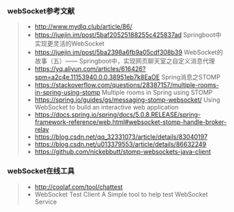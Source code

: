 ### webSocket参考文献
> * http://www.mydlq.club/article/86/
> * https://juejin.im/post/5baf20525188255c425837ad Springboot中实现更灵活的WebSocket
> * https://juejin.im/post/5ba2398a6fb9a05cdf308b39 WebSocket的故事（五）—— Springboot中，实现网页聊天室之自定义消息代理
> * https://yq.aliyun.com/articles/616426?spm=a2c4e.11153940.0.0.38951eb7k8EaOE Spring消息之STOMP
> * https://stackoverflow.com/questions/28387157/multiple-rooms-in-spring-using-stomp Multiple rooms in Spring using STOMP
> * https://spring.io/guides/gs/messaging-stomp-websocket/ Using WebSocket to build an interactive web application
> * https://docs.spring.io/spring/docs/5.0.8.RELEASE/spring-framework-reference/web.html#websocket-stomp-handle-broker-relay
> * https://blog.csdn.net/qq_32331073/article/details/83040197
> * https://blog.csdn.net/u013379553/article/details/86632249
> * https://github.com/nickebbutt/stomp-websockets-java-client

### webSocket在线工具
> * http://coolaf.com/tool/chattest
> * WebSocket Test Client A Simple tool to help test WebSocket Service